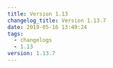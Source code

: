 ```yaml
---
title: Version 1.13
changelog_title: Version 1.13.7
date: 2019-05-16 13:49:24
tags:
  - changelogs
  - 1.13
version: 1.13.7
---
```


<script src="https://gist.github.com/spinnaker-release/6588f03010bea59df5c4852bc1e1bba9.js"/>
